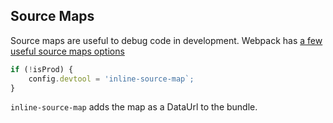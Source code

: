 ## Source Maps

Source maps are useful to debug code in development. Webpack has [a few useful source maps options](https://webpack.js.org/configuration/devtool/#devtool)

```javascript
if (!isProd) {
    config.devtool = 'inline-source-map`;
}
```

`inline-source-map` adds the map as a DataUrl to the bundle.
